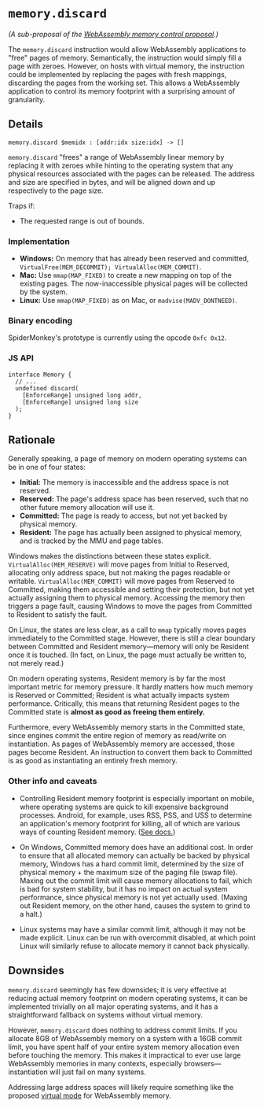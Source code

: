 # `memory.discard`

_(A sub-proposal of the [WebAssembly memory control proposal](Overview.md).)_

The `memory.discard` instruction would allow WebAssembly applications to "free" pages of memory. Semantically, the instruction would simply fill a page with zeroes. However, on hosts with virtual memory, the instruction could be implemented by replacing the pages with fresh mappings, discarding the pages from the working set. This allows a WebAssembly application to control its memory footprint with a surprising amount of granularity.

## Details

```
memory.discard $memidx : [addr:idx size:idx] -> []
```

`memory.discard` "frees" a range of WebAssembly linear memory by replacing it with zeroes while hinting to the operating system that any physical resources associated with the pages can be released. The address and size are specified in bytes, and will be aligned down and up respectively to the page size.

Traps if:
- The requested range is out of bounds.

### Implementation

- **Windows:** On memory that has already been reserved and committed, `VirtualFree(MEM_DECOMMIT); VirtualAlloc(MEM_COMMIT)`.
- **Mac:** Use `mmap(MAP_FIXED)` to create a new mapping on top of the existing pages. The now-inaccessible physical pages will be collected by the system.
- **Linux:** Use `mmap(MAP_FIXED)` as on Mac, or `madvise(MADV_DONTNEED)`.

### Binary encoding

SpiderMonkey's prototype is currently using the opcode `0xfc 0x12`.

### JS API

```
interface Memory {
  // ...
  undefined discard(
    [EnforceRange] unsigned long addr,
    [EnforceRange] unsigned long size
  );
}
```


## Rationale

Generally speaking, a page of memory on modern operating systems can be in one of four states:

- **Initial:** The memory is inaccessible and the address space is not reserved.
- **Reserved:** The page's address space has been reserved, such that no other future memory allocation will use it.
- **Committed:** The page is ready to access, but not yet backed by physical memory.
- **Resident:** The page has actually been assigned to physical memory, and is tracked by the MMU and page tables.

Windows makes the distinctions between these states explicit. `VirtualAlloc(MEM_RESERVE)` will move pages from Initial to Reserved, allocating only address space, but not making the pages readable or writable. `VirtualAlloc(MEM_COMMIT)` will move pages from Reserved to Committed, making them accessible and setting their protection, but not yet actually assigning them to physical memory. Accessing the memory then triggers a page fault, causing Windows to move the pages from Committed to Resident to satisfy the fault.

On Linux, the states are less clear, as a call to `mmap` typically moves pages immediately to the Committed stage. However, there is still a clear boundary between Committed and Resident memory—memory will only be Resident once it is touched. (In fact, on Linux, the page must actually be written to, not merely read.)

On modern operating systems, Resident memory is by far the most important metric for memory pressure. It hardly matters how much memory is Reserved or Committed; Resident is what actually impacts system performance. Critically, this means that returning Resident pages to the Committed state is **almost as good as freeing them entirely.**

Furthermore, every WebAssembly memory starts in the Committed state, since engines commit the entire region of memory as read/write on instantiation. As pages of WebAssembly memory are accessed, those pages become Resident. An instruction to convert them back to Committed is as good as instantiating an entirely fresh memory.

### Other info and caveats

- Controlling Resident memory footprint is especially important on mobile, where operating systems are quick to kill expensive background processes. Android, for example, uses RSS, PSS, and USS to determine an application's memory footprint for killing, all of which are various ways of counting Resident memory. ([See docs.](https://developer.android.com/topic/performance/memory-management))

- On Windows, Committed memory does have an additional cost. In order to ensure that all allocated memory can actually be backed by physical memory, Windows has a hard commit limit, determined by the size of physical memory + the maximum size of the paging file (swap file). Maxing out the commit limit will cause memory allocations to fail, which is bad for system stability, but it has no impact on actual system performance, since physical memory is not yet actually used. (Maxing out Resident memory, on the other hand, causes the system to grind to a halt.)

- Linux systems may have a similar commit limit, although it may not be made explicit. Linux can be run with overcommit disabled, at which point Linux will similarly refuse to allocate memory it cannot back physically.


## Downsides

`memory.discard` seemingly has few downsides; it is very effective at reducing actual memory footprint on modern operating systems, it can be implemented trivially on all major operating systems, and it has a straightforward fallback on systems without virtual memory.

However, `memory.discard` does nothing to address commit limits. If you allocate 8GB of WebAssembly memory on a system with a 16GB commit limit, you have spent half of your entire system memory allocation even before touching the memory. This makes it impractical to ever use large WebAssembly memories in many contexts, especially browsers—instantiation will just fail on many systems.

Addressing large address spaces will likely require something like the proposed [virtual mode](virtual.md) for WebAssembly memory.